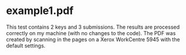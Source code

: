 # example1.pdf

This test contains 2 keys and 3 submissions. The results are processed correctly on my machine (with no changes to the code). The PDF was created by scanning in the pages on a Xerox WorkCentre 5945 with the default settings.





